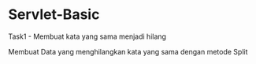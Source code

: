 # Servlet-Basic
Task1 - Membuat kata yang sama menjadi hilang

Membuat Data yang menghilangkan kata yang sama dengan metode Split
